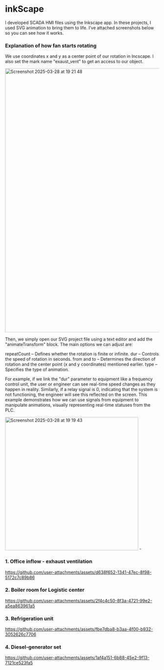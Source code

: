 # inkScape
I developed SCADA HMI files using the Inkscape app. In these projects, I used SVG animation to bring them to life. I’ve attached screenshots below so you can see how it works.

### Explanation of how fan starts rotating

We use coordinates x and y as a center point of our rotation in Incscape. I also set the mark name "exaust_vent" to get an access to our object.

<img width="863" alt="Screenshot 2025-03-28 at 19 21 48" src="https://github.com/user-attachments/assets/d3081331-adde-47b4-a010-68aff26a8fda" />

Then, we simply open our SVG project file using a text editor and add the "animateTransform" block. The main options we can adjust are:

repeatCount – Defines whether the rotation is finite or infinite.
dur – Controls the speed of rotation in seconds.
from and to – Determines the direction of rotation and the center point (x and y coordinates) mentioned earlier.
type – Specifies the type of animation.

For example, if we link the "dur" parameter to equipment like a frequency control unit, the user or engineer can see real-time speed changes as they happen in reality. Similarly, if a relay signal is 0, indicating that the system is not functioning, the engineer will see this reflected on the screen. This example demonstrates how we can use signals from equipment to manipulate animations, visually representing real-time statuses from the PLC.

<img width="436" alt="Screenshot 2025-03-28 at 19 19 43" src="https://github.com/user-attachments/assets/01399ddf-93f9-4128-8f05-38fd60872891" />
- 

### 1. Office inflow - exhaust ventilation

https://github.com/user-attachments/assets/d638f652-1341-47ec-8f98-5172c7c89b86

### 2. Boiler room for Logistic center

https://github.com/user-attachments/assets/2f4c4c50-8f3a-4721-99e2-a5ea863961a5

### 3. Refrigeration unit

https://github.com/user-attachments/assets/fbe7dba8-b3aa-4f00-b932-3052626c7706

### 4. Diesel-generator set

https://github.com/user-attachments/assets/1af4a151-6b88-45e2-9f13-7121ce523fa5














